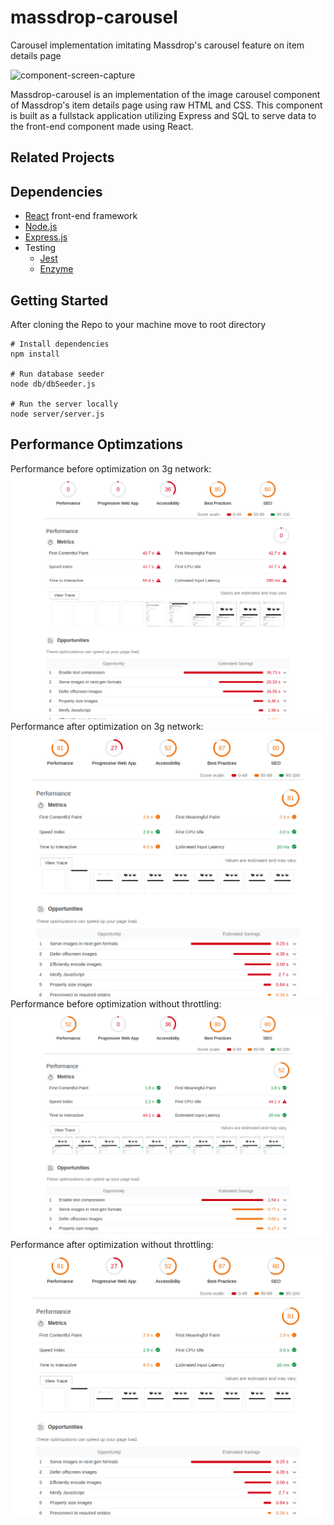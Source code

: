 # massdrop-carousel
Carousel implementation imitating Massdrop's carousel feature on item details page

![component-screen-capture](documentation/image-carousel-demo.gif)

Massdrop-carousel is an implementation of the image carousel component of Massdrop's item details page using raw HTML and CSS. This component is built as a fullstack application utilizing Express and SQL to serve data to the front-end component made using React.

## Related Projects

## Dependencies
- [React](https://reactjs.org/docs/getting-started.html) front-end framework
- [Node.js](https://nodejs.org/en/)
- [Express.js](https://expressjs.com/)
- Testing
  - [Jest](https://jestjs.io/)
  - [Enzyme](https://airbnb.io/enzyme/)

## Getting Started
After cloning the Repo to your machine move to root directory
```
# Install dependencies
npm install

# Run database seeder
node db/dbSeeder.js

# Run the server locally
node server/server.js
```
## Performance Optimzations
Performance before optimization on 3g network:
![component-screen-capture](documentation/performance-before-optimization-3g.png)
Performance after optimization on 3g network:
![component-screen-capture](documentation/performance-after-optimization-3g.png)
Performance before optimization without throttling:
![component-screen-capture](documentation/performance-before-optimization-none.png)
Performance after optimization without throttling:
![component-screen-capture](documentation/performance-after-optimization-3g.png)
